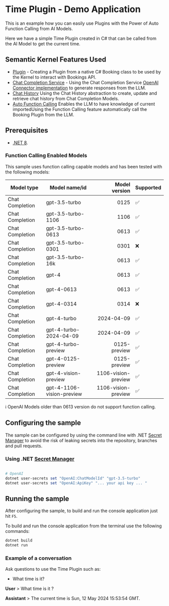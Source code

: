 ﻿# Time Plugin - Demo Application

This is an example how you can easily use Plugins with the Power of Auto Function Calling from AI Models.

Here we have a simple Time Plugin created in C# that can be called from the AI Model to get the current time.

## Semantic Kernel Features Used

- [Plugin](https://github.com/microsoft/semantic-kernel/blob/main/dotnet/src/SemanticKernel.Abstractions/Functions/KernelPlugin.cs) -
  Creating a Plugin from a native C# Booking class to be used by the Kernel to interact with Bookings API.
- [Chat Completion Service](https://github.com/microsoft/semantic-kernel/blob/main/dotnet/src/SemanticKernel.Abstractions/AI/ChatCompletion/IChatCompletionService.cs) -
  Using the Chat Completion
  Service [OpenAI Connector implementation](https://github.com/microsoft/semantic-kernel/blob/main/dotnet/src/Connectors/Connectors.OpenAI/ChatCompletion/OpenAIChatCompletionService.cs)
  to generate responses from the LLM.
- [Chat History](https://github.com/microsoft/semantic-kernel/blob/main/dotnet/src/SemanticKernel.Abstractions/AI/ChatCompletion/ChatHistory.cs)
  Using the Chat History abstraction to create, update and retrieve chat history from Chat Completion Models.
- [Auto Function Calling](https://github.com/microsoft/semantic-kernel/blob/main/dotnet/samples/KernelSyntaxExamples/Example59_OpenAIFunctionCalling.cs)
  Enables the LLM to have knowledge of current importedUsing the Function Calling feature automatically call the Booking
  Plugin from the LLM.

## Prerequisites

- [.NET 8](https://dotnet.microsoft.com/download/dotnet/8.0).

### Function Calling Enabled Models

This sample uses function calling capable models and has been tested with the following models:

| Model type      | Model name/id             |       Model version | Supported |
|-----------------|---------------------------|--------------------:|-----------|
| Chat Completion | gpt-3.5-turbo             |                0125 | ✅         |
| Chat Completion | gpt-3.5-turbo-1106        |                1106 | ✅         |
| Chat Completion | gpt-3.5-turbo-0613        |                0613 | ✅         |
| Chat Completion | gpt-3.5-turbo-0301        |                0301 | ❌         |
| Chat Completion | gpt-3.5-turbo-16k         |                0613 | ✅         |
| Chat Completion | gpt-4                     |                0613 | ✅         |
| Chat Completion | gpt-4-0613                |                0613 | ✅         |
| Chat Completion | gpt-4-0314                |                0314 | ❌         |
| Chat Completion | gpt-4-turbo               |          2024-04-09 | ✅         |
| Chat Completion | gpt-4-turbo-2024-04-09    |          2024-04-09 | ✅         |
| Chat Completion | gpt-4-turbo-preview       |        0125-preview | ✅         |
| Chat Completion | gpt-4-0125-preview        |        0125-preview | ✅         |
| Chat Completion | gpt-4-vision-preview      | 1106-vision-preview | ✅         |
| Chat Completion | gpt-4-1106-vision-preview | 1106-vision-preview | ✅         |

ℹ️ OpenAI Models older than 0613 version do not support function calling.

## Configuring the sample

The sample can be configured by using the command line with
.NET [Secret Manager](https://learn.microsoft.com/en-us/aspnet/core/security/app-secrets) to avoid the risk of leaking
secrets into the repository, branches and pull requests.

### Using .NET [Secret Manager](https://learn.microsoft.com/en-us/aspnet/core/security/app-secrets)

```powershell

# OpenAI 
dotnet user-secrets set "OpenAI:ChatModelId" "gpt-3.5-turbo"
dotnet user-secrets set "OpenAI:ApiKey" "... your api key ... "
```

## Running the sample

After configuring the sample, to build and run the console application just hit `F5`.

To build and run the console application from the terminal use the following commands:

```powershell
dotnet build
dotnet run
```

### Example of a conversation

Ask questions to use the Time Plugin such as:

- What time is it?

**User** > What time is it ?

**Assistant** > The current time is Sun, 12 May 2024 15:53:54 GMT.

